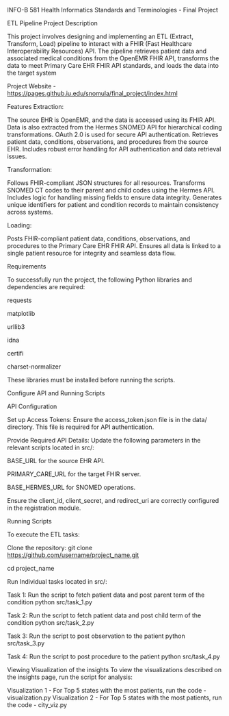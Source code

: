 INFO-B 581 Health Informatics Standards and Terminologies - Final Project

ETL Pipeline Project Description

This project involves designing and implementing an ETL (Extract, Transform, Load) pipeline to interact with a FHIR (Fast Healthcare Interoperability Resources) API. The pipeline retrieves patient data and associated medical conditions from the OpenEMR FHIR API, transforms the data to meet Primary Care EHR FHIR API standards, and loads the data into the target system

Project Website - https://pages.github.iu.edu/snomula/final_project/index.html

Features
Extraction:

The source EHR is OpenEMR, and the data is accessed using its FHIR API.
Data is also extracted from the Hermes SNOMED API for hierarchical coding transformations.
OAuth 2.0 is used for secure API authentication.
Retrieves patient data, conditions, observations, and procedures from the source EHR.
Includes robust error handling for API authentication and data retrieval issues.

Transformation:

Follows FHIR-compliant JSON structures for all resources.
Transforms SNOMED CT codes to their parent and child codes using the Hermes API.
Includes logic for handling missing fields to ensure data integrity.
Generates unique identifiers for patient and condition records to maintain consistency across systems.

Loading:

Posts FHIR-compliant patient data, conditions, observations, and procedures to the Primary Care EHR FHIR API.
Ensures all data is linked to a single patient resource for integrity and seamless data flow.

Requirements

To successfully run the project, the following Python libraries and dependencies are required:

requests

matplotlib

urllib3

idna

certifi

charset-normalizer

These libraries must be installed before running the scripts.

Configure API and Running Scripts

API Configuration

Set up Access Tokens: Ensure the access_token.json file is in the data/ directory. This file is required for API authentication.

Provide Required API Details: Update the following parameters in the relevant scripts located in src/:

BASE_URL for the source EHR API.

PRIMARY_CARE_URL for the target FHIR server.

BASE_HERMES_URL for SNOMED operations.

Ensure the client_id, client_secret, and redirect_uri are correctly configured in the registration module.

Running Scripts

To execute the ETL tasks:

Clone the repository:
git clone https://github.com/username/project_name.git

cd project_name

Run Individual tasks located in src/:

Task 1: Run the script to fetch patient data and post parent term of the condition python src/task_1.py

Task 2: Run the script to fetch patient data and post child term of the condition python src/task_2.py

Task 3: Run the script to post observation to the patient python src/task_3.py

Task 4: Run the script to post procedure to the patient python src/task_4.py

Viewing Visualization of the insights
To view the visualizations described on the insights page, run the script for analysis:

Visualization 1 - For Top 5 states with the most patients, run the code - visualization.py
Visualization 2 - For Top 5 states with the most patients, run the code - city_viz.py
